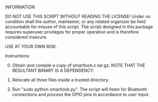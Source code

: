 INFORMATION

DO NOT USE THIS SCRIPT WITHOUT READING THE LICENSE! Under no condition shall the author, maintainer, or any related organizer be held accountable for misuse of this script. The script designed in this package requires superuser privileges for proper operation and is therefore considered insecure.

USE AT YOUR OWN RISK.

Instructions:

0. Obtain and compile a copy of smartlock.c.tar.gz. NOTE THAT THE RESULTANT BINARY IS A DEPENDENCY.

1. Relocate all three files inside a trusted directory.
2. Run "sudo python smartlock.py". The script will listen for Bluetooth connections and process the GPIO pins in accordance to user input.
